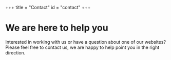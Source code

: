 +++
title = "Contact"
id = "contact"
+++

# We are here to help you

Interested in working with us or have a question about one of our websites?
Please feel free to contact us, we are happy to help point you in the right direction.
